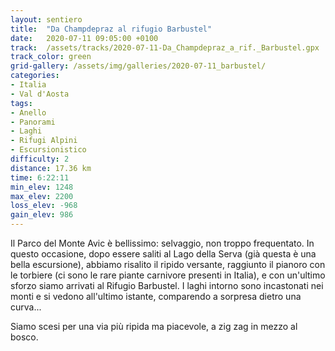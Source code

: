```yaml
---
layout: sentiero
title:  "Da Champdepraz al rifugio Barbustel"
date:   2020-07-11 09:05:00 +0100
track:  /assets/tracks/2020-07-11-Da_Champdepraz_a_rif._Barbustel.gpx
track_color: green
grid-gallery: /assets/img/galleries/2020-07-11_barbustel/
categories:
- Italia
- Val d'Aosta
tags:
- Anello
- Panorami
- Laghi
- Rifugi Alpini
- Escursionistico
difficulty: 2
distance: 17.36 km
time: 6:22:11
min_elev: 1248
max_elev: 2200
loss_elev: -968
gain_elev: 986
---
```


Il Parco del Monte Avic è bellissimo: selvaggio, non troppo frequentato. In questo occasione, dopo essere saliti al Lago della Serva (già questa è una bella escursione), abbiamo risalito il ripido versante, raggiunto il pianoro con le torbiere (ci sono le rare piante carnivore presenti in Italia), e con un'ultimo sforzo siamo arrivati al Rifugio Barbustel.
I laghi intorno sono incastonati nei monti e si vedono all'ultimo istante, comparendo a sorpresa dietro una curva...  

Siamo scesi per una via più ripida ma piacevole, a zig zag in mezzo al bosco.
